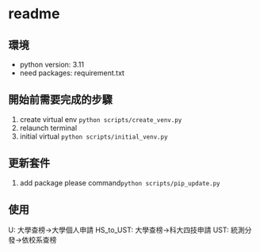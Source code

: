 # readme

## 環境

- python version: 3.11
- need packages: requirement.txt

## 開始前需要完成的步驟

1. create virtual env `python scripts/create_venv.py`
2. relaunch terminal
3. initial virtual `python scripts/initial_venv.py`

## 更新套件

1. add package please command`python scripts/pip_update.py`

## 使用

U: 大學查榜->大學個人申請
HS_to_UST: 大學查榜->科大四技申請
UST: 統測分發->依校系查榜


